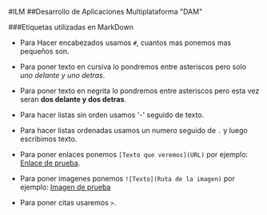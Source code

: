 #ILM
##Desarrollo de Aplicaciones Multiplataforma "DAM"

###Etiquetas utilizadas en MarkDown

- Para Hacer encabezados usamos `#`, cuantos mas ponemos mas pequeños son.

- Para poner texto en cursiva lo pondremos entre asteriscos pero solo *uno delante y uno detras*.

- Para poner texto en negrita lo pondremos entre asteriscos pero esta vez seran **dos delante y dos detras**.

- Para hacer listas sin orden usamos '-' seguido de texto.

- Para hacer listas ordenadas usamos un numero seguido de `.` y luego escribimos texto.

- Para poner enlaces ponemos `[Texto que veremos](URL)` por ejemplo: [Enlace de prueba](https://www.youtube.com/watch?v=dQw4w9WgXcQ).

- Para poner imagenes ponemos `![Texto](Ruta de la imagen)` por ejemplo: [Imagen de prueba](https://www.zbw-mediatalk.eu/wp-content/uploads/2015/09/github-cover.jpg)

- Para poner citas usaremos `>`.

